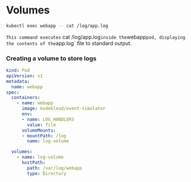 # Volumes

```bash
kubectl exec webapp -- cat /log/app.log
```

`This command executes` cat /log/app.log`inside the`webapp`pod, displaying the contents of the`app.log` file to standard output.

### Creating a volume to store logs

```yaml
kind: Pod
apiVersion: v1
metadata:
  name: webapp
spec:
  containers:
    - name: webapp
      image: kodekloud/event-simulator
      env:
      - name: LOG_HANDLERS
        value: file
      volumeMounts:
      - mountPath: /log
        name: log-volume

  volumes:
    - name: log-volume
      hostPath:
        path: /var/log/webapp
        type: Directory
```